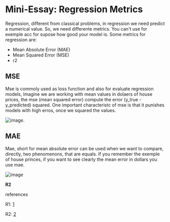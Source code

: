 # Mini-Essay: Regression Metrics
Regression, different from classical problems, in regression we need predict a numerical value. So, we need differente metrics. You can't use for exemple acc for supose how good your model is. Some metrics for regression are:

 - Mean Absolute Error (MAE)
- Mean Squared Error (MSE)
- r2

## MSE

Mse is commoly used as loss function and also for evaluate regression models, Imagine we are working with mean values in dolaers of house prices, the mse (mean squared error) compute the error (y_true - y_predicted) squared. 
One important characteristc of mse is that it punishes models with high erros, once we squared the values.

![image](https://github.com/user-attachments/assets/5b31a0c0-ae05-47c0-b218-3033ab9ab590).

## MAE
Mae, short for mean absolute error can be used when we want to compare, directly, two phenomenons, that are equals. If you remember the exemple of house princes, if you want to see clearly the mean error in dollars you use mae.

![image](https://github.com/user-attachments/assets/a94ac9fd-efc5-4224-806d-879280b2c0ce)

**R2**

references

R1: [1](https://machinelearningmastery.com/regression-metrics-for-machine-learning/)

R2: [2](https://en.wikipedia.org/wiki/Mean_squared_error)
